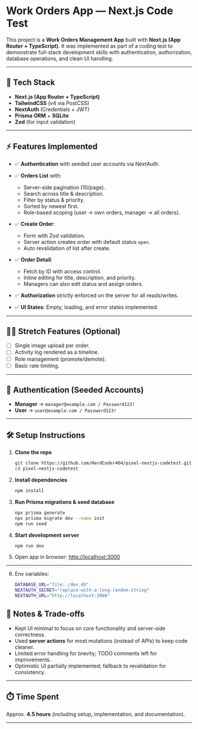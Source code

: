 # Work Orders App — Next.js Code Test

This project is a **Work Orders Management App** built with **Next.js (App Router + TypeScript)**.
It was implemented as part of a coding test to demonstrate full-stack development skills with authentication, authorization, database operations, and clean UI handling.

---

## 🚀 Tech Stack

* **Next.js (App Router + TypeScript)**
* **TailwindCSS** (v4 via PostCSS)
* **NextAuth** (Credentials + JWT)
* **Prisma ORM** + **SQLite**
* **Zod** (for input validation)

---

## ⚡ Features Implemented

* ✅ **Authentication** with seeded user accounts via NextAuth.
* ✅ **Orders List** with:

  * Server-side pagination (10/page).
  * Search across title & description.
  * Filter by status & priority.
  * Sorted by newest first.
  * Role-based scoping (user → own orders, manager → all orders).
* ✅ **Create Order**:

  * Form with Zod validation.
  * Server action creates order with default status `open`.
  * Auto revalidation of list after create.
* ✅ **Order Detail**:

  * Fetch by ID with access control.
  * Inline editing for title, description, and priority.
  * Managers can also edit status and assign orders.
* ✅ **Authorization** strictly enforced on the server for all reads/writes.
* ✅ **UI States**: Empty, loading, and error states implemented.

---

## 🧑‍💻 Stretch Features (Optional)

* [ ] Single image upload per order.
* [ ] Activity log rendered as a timeline.
* [ ] Role management (promote/demote).
* [ ] Basic rate limiting.

---

## 🔑 Authentication (Seeded Accounts)

* **Manager** → `manager@example.com / Password123!`
* **User** → `user@example.com / Password123!`

---

## 🛠️ Setup Instructions

1. **Clone the repo**

   ```bash
   git clone https://github.com/HardCoder404/pixel-nextjs-codetest.git
   cd pixel-nextjs-codetest
   ```

2. **Install dependencies**

   ```bash
   npm install
   ```

3. **Run Prisma migrations & seed database**

   ```bash
   npx prisma generate
   npx prisma migrate dev --name init
   npm run seed
   ```

4. **Start development server**

   ```bash
   npm run dev
   ```

5. Open app in browser:
   [http://localhost:3000](http://localhost:3000)

---

6. Env variables:
   ```bash
   DATABASE_URL="file:./dev.db"
   NEXTAUTH_SECRET="replace-with-a-long-random-string"
   NEXTAUTH_URL="http://localhost:3000"

   ```

## 📝 Notes & Trade-offs

* Kept UI minimal to focus on core functionality and server-side correctness.
* Used **server actions** for most mutations (instead of APIs) to keep code cleaner.
* Limited error handling for brevity; TODO comments left for improvements.
* Optimistic UI partially implemented; fallback to revalidation for consistency.

---

## ⏱️ Time Spent

Approx. **4.5 hours** (including setup, implementation, and documentation).

---
